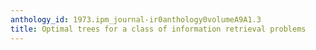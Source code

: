 ```yaml
---
anthology_id: 1973.ipm_journal-ir0anthology0volumeA9A1.3
title: Optimal trees for a class of information retrieval problems
---
```

